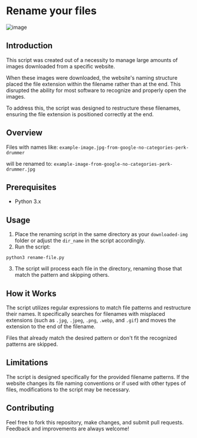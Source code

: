 # Rename your files
![image](https://github.com/ZeraAI/file-renamer/assets/43397999/2d742514-ff7b-4cf6-b1c5-38873849014b)

## Introduction

This script was created out of a necessity to manage large amounts of images downloaded from a specific website. 

When these images were downloaded, the website's naming structure placed the file extension within the filename rather than at the end. This disrupted the ability for most software to recognize and properly open the images. 

To address this, the script was designed to restructure these filenames, ensuring the file extension is positioned correctly at the end.

## Overview

Files with names like:
`example-image.jpg-from-google-no-categories-perk-drummer`

will be renamed to:
`example-image-from-google-no-categories-perk-drummer.jpg`


## Prerequisites

- Python 3.x

## Usage

1. Place the renaming script in the same directory as your `downloaded-img` folder or adjust the `dir_name` in the script accordingly.
2. Run the script:
```
python3 rename-file.py
```
3. The script will process each file in the directory, renaming those that match the pattern and skipping others.

## How it Works

The script utilizes regular expressions to match file patterns and restructure their names. It specifically searches for filenames with misplaced extensions (such as `.jpg`, `.jpeg`, `.png`, `.webp`, and `.gif`) and moves the extension to the end of the filename.

Files that already match the desired pattern or don't fit the recognized patterns are skipped.

## Limitations

The script is designed specifically for the provided filename patterns. If the website changes its file naming conventions or if used with other types of files, modifications to the script may be necessary.

## Contributing

Feel free to fork this repository, make changes, and submit pull requests. Feedback and improvements are always welcome!
